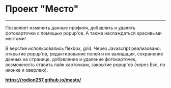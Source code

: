 # Проект "Место"
------------------

Позволяет изменять данные профиля, добавлять и удалять фотокарточки с помощью popup'ов. А также наслаждаться красивыми местами!

В верстке использовались flexbox, grid.
Через Javascript реализовано: открытие popup'ов, редактирование полей и их валидация, сохранение данных на странице, добавление и удаление фотокарточек, возможность ставить лайк карточкам, закрытие popup'ов (через Esc, по иконке и оверлею).

**https://rodion257.github.io/mesto/**